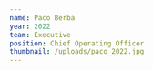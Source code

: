 ```yaml
---
name: Paco Berba
year: 2022
team: Executive
position: Chief Operating Officer
thumbnail: /uploads/paco_2022.jpg
---
```

